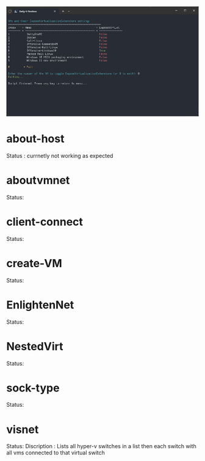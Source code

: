 # 
![alt text](image.png)

# about-host
Status : currnetly not working as expected


# aboutvmnet
Status:

# client-connect
Status:

# create-VM
Status:

# EnlightenNet
Status:

# NestedVirt
Status:

# sock-type
Status:

# visnet 
Status:
Discription : Lists all hyper-v switches in a list then each switch with all vms connected to that virtual switch
